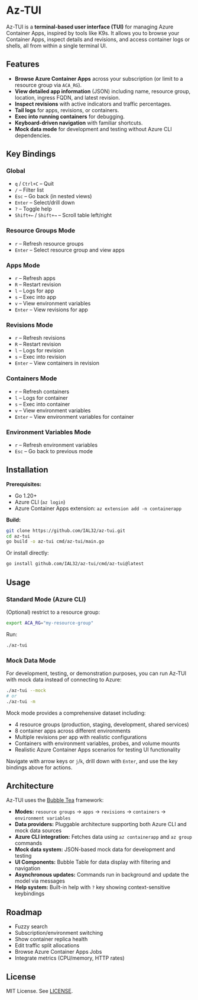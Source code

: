 # Az-TUI

Az-TUI is a **terminal-based user interface (TUI)** for managing Azure Container Apps, inspired by tools like K9s. It allows you to browse your Container Apps, inspect details and revisions, and access container logs or shells, all from within a single terminal UI.

## Features

- **Browse Azure Container Apps** across your subscription (or limit to a resource group via `ACA_RG`).
- **View detailed app information** (JSON) including name, resource group, location, ingress FQDN, and latest revision.
- **Inspect revisions** with active indicators and traffic percentages.
- **Tail logs** for apps, revisions, or containers.
- **Exec into running containers** for debugging.
- **Keyboard-driven navigation** with familiar shortcuts.
- **Mock data mode** for development and testing without Azure CLI dependencies.

## Key Bindings

### Global

- `q` / `Ctrl+C` – Quit
- `/` – Filter list
- `Esc` – Go back (in nested views)
- `Enter` – Select/drill down
- `?` – Toggle help
- `Shift+←` / `Shift+→` – Scroll table left/right

### Resource Groups Mode

- `r` – Refresh resource groups
- `Enter` – Select resource group and view apps

### Apps Mode

- `r` – Refresh apps
- `R` – Restart revision
- `l` – Logs for app
- `s` – Exec into app
- `v` – View environment variables
- `Enter` – View revisions for app

### Revisions Mode

- `r` – Refresh revisions
- `R` – Restart revision
- `l` – Logs for revision
- `s` – Exec into revision
- `Enter` – View containers in revision

### Containers Mode

- `r` – Refresh containers
- `l` – Logs for container
- `s` – Exec into container
- `v` – View environment variables
- `Enter` – View environment variables for container

### Environment Variables Mode

- `r` – Refresh environment variables
- `Esc` – Go back to previous mode

## Installation

**Prerequisites:**

- Go 1.20+
- Azure CLI (`az login`)
- Azure Container Apps extension: `az extension add -n containerapp`

**Build:**

```bash
git clone https://github.com/IAL32/az-tui.git
cd az-tui
go build -o az-tui cmd/az-tui/main.go
```

Or install directly:

```bash
go install github.com/IAL32/az-tui/cmd/az-tui@latest
```

## Usage

### Standard Mode (Azure CLI)

(Optional) restrict to a resource group:

```bash
export ACA_RG="my-resource-group"
```

Run:

```bash
./az-tui
```

### Mock Data Mode

For development, testing, or demonstration purposes, you can run Az-TUI with mock data instead of connecting to Azure:

```bash
./az-tui --mock
# or
./az-tui -m
```

Mock mode provides a comprehensive dataset including:
- 4 resource groups (production, staging, development, shared services)
- 8 container apps across different environments
- Multiple revisions per app with realistic configurations
- Containers with environment variables, probes, and volume mounts
- Realistic Azure Container Apps scenarios for testing UI functionality

Navigate with arrow keys or `j`/`k`, drill down with `Enter`, and use the key bindings above for actions.

## Architecture

Az-TUI uses the [Bubble Tea](https://github.com/charmbracelet/bubbletea) framework:

- **Modes:** `resource groups` → `apps` → `revisions` → `containers` → `environment variables`
- **Data providers:** Pluggable architecture supporting both Azure CLI and mock data sources
- **Azure CLI integration:** Fetches data using `az containerapp` and `az group` commands
- **Mock data system:** JSON-based mock data for development and testing
- **UI Components:** Bubble Table for data display with filtering and navigation
- **Asynchronous updates:** Commands run in background and update the model via messages
- **Help system:** Built-in help with `?` key showing context-sensitive keybindings

## Roadmap

- Fuzzy search
- Subscription/environment switching
- Show container replica health
- Edit traffic split allocations
- Browse Azure Container Apps Jobs
- Integrate metrics (CPU/memory, HTTP rates)

## License

MIT License. See [LICENSE](./LICENSE).
